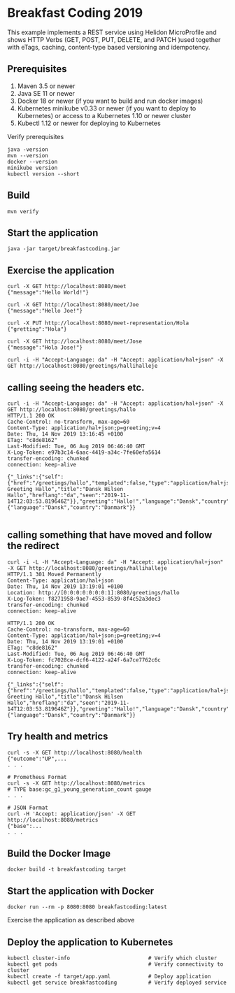 
# Breakfast Coding 2019

This example implements a REST service using Helidon MicroProfile
and shows HTTP Verbs (GET, POST, PUT, DELETE, and PATCH )used
together with eTags, caching, content-type based versioning and
idempotency.

## Prerequisites

1. Maven 3.5 or newer
2. Java SE 11 or newer
3. Docker 18 or newer (if you want to build and run docker images)
4. Kubernetes minikube v0.33 or newer (if you want to deploy to Kubernetes)
   or access to a Kubernetes 1.10 or newer cluster
5. Kubectl 1.12 or newer for deploying to Kubernetes

Verify prerequisites
```
java -version
mvn --version
docker --version
minikube version
kubectl version --short
```

## Build

```
mvn verify
```

## Start the application

```
java -jar target/breakfastcoding.jar
```

## Exercise the application

```
curl -X GET http://localhost:8080/meet
{"message":"Hello World!"}

curl -X GET http://localhost:8080/meet/Joe
{"message":"Hello Joe!"}

curl -X PUT http://localhost:8080/meet-representation/Hola
{"gretting":"Hola"}

curl -X GET http://localhost:8080/meet/Jose
{"message":"Hola Jose!"}

curl -i -H "Accept-Language: da" -H "Accept: application/hal+json" -X GET http://localhost:8080/greetings/hallihalleje

```

## calling seeing the headers etc.
```
curl -i -H "Accept-Language: da" -H "Accept: application/hal+json" -X GET http://localhost:8080/greetings/hallo
HTTP/1.1 200 OK
Cache-Control: no-transform, max-age=60
Content-Type: application/hal+json;p=greeting;v=4
Date: Thu, 14 Nov 2019 13:16:45 +0100
ETag: "c8de8162"
Last-Modified: Tue, 06 Aug 2019 06:46:40 GMT
X-Log-Token: e97b3c14-6aac-4419-a34c-7fe60efa5614
transfer-encoding: chunked
connection: keep-alive

{"_links":{"self":{"href":"/greetings/hallo","templated":false,"type":"application/hal+json;p=greeting","name":"Danish Greeting Hallo","title":"Dansk Hilsen Hallo","hreflang":"da","seen":"2019-11-14T12:03:53.819646Z"}},"greeting":"Hallo!","language":"Dansk","country":"Danmark","native":{"language":"Dansk","country":"Danmark"}}


```

## calling something that have moved and follow the redirect
```
curl -i -L -H "Accept-Language: da" -H "Accept: application/hal+json" -X GET http://localhost:8080/greetings/hallihalleje
HTTP/1.1 301 Moved Permanently
Content-Type: application/hal+json
Date: Thu, 14 Nov 2019 13:19:01 +0100
Location: http://[0:0:0:0:0:0:0:1]:8080/greetings/hallo
X-Log-Token: f8271958-9ae7-4553-8539-8f4c52a3dec3
transfer-encoding: chunked
connection: keep-alive

HTTP/1.1 200 OK
Cache-Control: no-transform, max-age=60
Content-Type: application/hal+json;p=greeting;v=4
Date: Thu, 14 Nov 2019 13:19:01 +0100
ETag: "c8de8162"
Last-Modified: Tue, 06 Aug 2019 06:46:40 GMT
X-Log-Token: fc7028ce-dcf6-4122-a24f-6a7ce7762c6c
transfer-encoding: chunked
connection: keep-alive

{"_links":{"self":{"href":"/greetings/hallo","templated":false,"type":"application/hal+json;p=greeting","name":"Danish Greeting Hallo","title":"Dansk Hilsen Hallo","hreflang":"da","seen":"2019-11-14T12:03:53.819646Z"}},"greeting":"Hallo!","language":"Dansk","country":"Danmark","native":{"language":"Dansk","country":"Danmark"}}

```

## Try health and metrics

```
curl -s -X GET http://localhost:8080/health
{"outcome":"UP",...
. . .

# Prometheus Format
curl -s -X GET http://localhost:8080/metrics
# TYPE base:gc_g1_young_generation_count gauge
. . .

# JSON Format
curl -H 'Accept: application/json' -X GET http://localhost:8080/metrics
{"base":...
. . .

```

## Build the Docker Image

```
docker build -t breakfastcoding target
```

## Start the application with Docker

```
docker run --rm -p 8080:8080 breakfastcoding:latest
```

Exercise the application as described above

## Deploy the application to Kubernetes

```
kubectl cluster-info                         # Verify which cluster
kubectl get pods                             # Verify connectivity to cluster
kubectl create -f target/app.yaml            # Deploy application
kubectl get service breakfastcoding          # Verify deployed service
```

